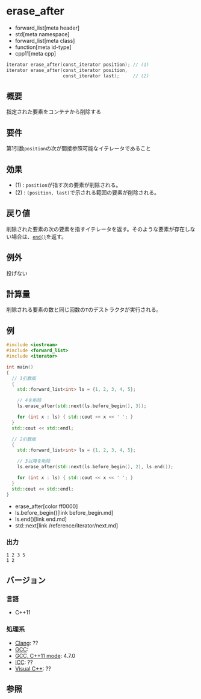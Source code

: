 # erase_after
* forward_list[meta header]
* std[meta namespace]
* forward_list[meta class]
* function[meta id-type]
* cpp11[meta cpp]

```cpp
iterator erase_after(const_iterator position); // (1)
iterator erase_after(const_iterator position,
                     const_iterator last);     // (2)
```

## 概要
指定された要素をコンテナから削除する


## 要件
第1引数`position`の次が間接参照可能なイテレータであること


## 効果
- (1) : `position`が指す次の要素が削除される。  
- (2) : `(position, last)`で示される範囲の要素が削除される。


## 戻り値
削除された要素の次の要素を指すイテレータを返す。そのような要素が存在しない場合は、[`end()`](end.md)を返す。


## 例外
投げない


## 計算量
削除される要素の数と同じ回数の`T`のデストラクタが実行される。


## 例
```cpp example
#include <iostream>
#include <forward_list>
#include <iterator>

int main()
{
  // 1引数版
  {
    std::forward_list<int> ls = {1, 2, 3, 4, 5};

    // 4を削除
    ls.erase_after(std::next(ls.before_begin(), 3));

    for (int x : ls) { std::cout << x << ' '; }
  }
  std::cout << std::endl;

  // 2引数版
  {
    std::forward_list<int> ls = {1, 2, 3, 4, 5};

    // 3以降を削除
    ls.erase_after(std::next(ls.before_begin(), 2), ls.end());

    for (int x : ls) { std::cout << x << ' '; }
  }
  std::cout << std::endl;
}
```
* erase_after[color ff0000]
* ls.before_begin()[link before_begin.md]
* ls.end()[link end.md]
* std::next[link /reference/iterator/next.md]

### 出力
```
1 2 3 5 
1 2 
```

## バージョン
### 言語
- C++11

### 処理系
- [Clang](/implementation.md#clang): ??
- [GCC](/implementation.md#gcc): 
- [GCC, C++11 mode](/implementation.md#gcc): 4.7.0
- [ICC](/implementation.md#icc): ??
- [Visual C++](/implementation.md#visual_cpp): ??


## 参照


